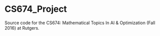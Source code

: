 # CS674_Project
Source code for the CS674: Mathematical Topics In AI &amp; Optimization (Fall 2016) at Rutgers.
